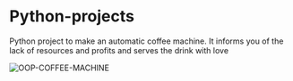# Python-projects
Python project to make an automatic coffee machine. 
It informs you of the lack of resources and profits and serves the drink with love

![OOP-COFFEE-MACHINE](https://github.com/SultanAl-Jrboa/Python-projects/assets/117471000/5cd6f54e-4fd1-41ad-a775-0280e8e8b045)
